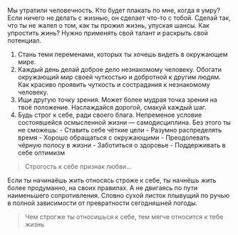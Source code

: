 Мы утратили человечность.
Кто будет плакать по мне, когда я умру?
Если ничего не делать с жизнью, он сделает что-то с тобой.
Сделай так, что ты не жалел о том, как ты прожил жизнь, упуская шансы.
Как упростить жинь?
Нужно применять свой талант и раскрыть свой потенциал.

1. Стань теми переменами, которых ты хочешь видеть в окружающем мире.
2. Каждый день делай доброе дело незнакомому человеку. Обогати окружающий мир своей чуткостью и добротной к другим людям. Как красиво проявить чуткость и сострадания к незнакомому человеку.
3. Ищи другую точку зрения. Может более мудрая точка зрения на твоё положение. Наслаждайся дорогой, смакуй каждый шаг.
4. Будь строг к себе, ради своего блага. Непременое условие состоявшейся осмысленной жизни — самодисциплина. Без этого ты не сможешь:
       - Ставить себе чёткие цели
       - Разумно распределять время
       - Хорошо обращаться с окружающими
       - Преодолевать чёрную полосу в жизни
       - Заботиться о здоровье
       - Поддерживать в себе оптимизм
	   
>  Строгость к себе признак любви...      

   Если ты начинаёшь жить относясь строже к себе, ты начнёшь жить более продуманно, на своих правилах. А не двигаясь по пути наименьшего сопротивления. Словно сухой листок плывущий по ручью в полной зависимости от превратности сегодняшней погоды. 
   
> Чем строгже ты относишься к себе, тем мягче относится к тебе жизнь
